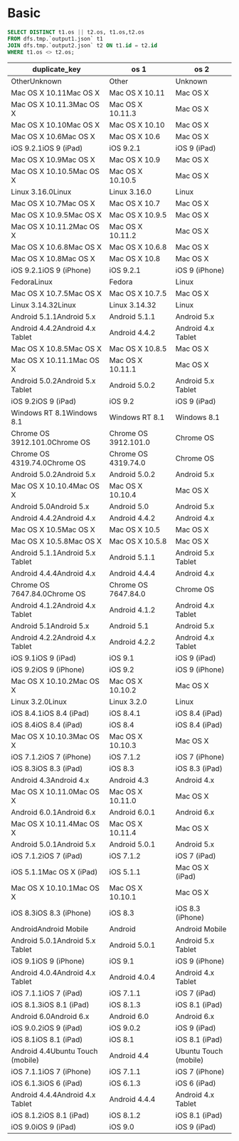 # Basic

```sql
SELECT DISTINCT t1.os || t2.os, t1.os,t2.os
FROM dfs.tmp.`output1.json` t1
JOIN dfs.tmp.`output2.json` t2 ON t1.id = t2.id
WHERE t1.os <> t2.os;
```

| duplicate_key | os 1 | os 2 |
| ------------- | ---- | ---- |
| OtherUnknown                      | Other                 | Unknown                |
| Mac OS X 10.11Mac OS X            | Mac OS X 10.11        | Mac OS X               |
| Mac OS X 10.11.3Mac OS X          | Mac OS X 10.11.3      | Mac OS X               |
| Mac OS X 10.10Mac OS X            | Mac OS X 10.10        | Mac OS X               |
| Mac OS X 10.6Mac OS X             | Mac OS X 10.6         | Mac OS X               |
| iOS 9.2.1iOS 9 (iPad)             | iOS 9.2.1             | iOS 9 (iPad)           |
| Mac OS X 10.9Mac OS X             | Mac OS X 10.9         | Mac OS X               |
| Mac OS X 10.10.5Mac OS X          | Mac OS X 10.10.5      | Mac OS X               |
| Linux 3.16.0Linux                 | Linux 3.16.0          | Linux                  |
| Mac OS X 10.7Mac OS X             | Mac OS X 10.7         | Mac OS X               |
| Mac OS X 10.9.5Mac OS X           | Mac OS X 10.9.5       | Mac OS X               |
| Mac OS X 10.11.2Mac OS X          | Mac OS X 10.11.2      | Mac OS X               |
| Mac OS X 10.6.8Mac OS X           | Mac OS X 10.6.8       | Mac OS X               |
| Mac OS X 10.8Mac OS X             | Mac OS X 10.8         | Mac OS X               |
| iOS 9.2.1iOS 9 (iPhone)           | iOS 9.2.1             | iOS 9 (iPhone)         |
| FedoraLinux                       | Fedora                | Linux                  |
| Mac OS X 10.7.5Mac OS X           | Mac OS X 10.7.5       | Mac OS X               |
| Linux 3.14.32Linux                | Linux 3.14.32         | Linux                  |
| Android 5.1.1Android 5.x          | Android 5.1.1         | Android 5.x            |
| Android 4.4.2Android 4.x Tablet   | Android 4.4.2         | Android 4.x Tablet     |
| Mac OS X 10.8.5Mac OS X           | Mac OS X 10.8.5       | Mac OS X               |
| Mac OS X 10.11.1Mac OS X          | Mac OS X 10.11.1      | Mac OS X               |
| Android 5.0.2Android 5.x Tablet   | Android 5.0.2         | Android 5.x Tablet     |
| iOS 9.2iOS 9 (iPad)               | iOS 9.2               | iOS 9 (iPad)           |
| Windows RT 8.1Windows 8.1         | Windows RT 8.1        | Windows 8.1            |
| Chrome OS 3912.101.0Chrome OS     | Chrome OS 3912.101.0  | Chrome OS              |
| Chrome OS 4319.74.0Chrome OS      | Chrome OS 4319.74.0   | Chrome OS              |
| Android 5.0.2Android 5.x          | Android 5.0.2         | Android 5.x            |
| Mac OS X 10.10.4Mac OS X          | Mac OS X 10.10.4      | Mac OS X               |
| Android 5.0Android 5.x            | Android 5.0           | Android 5.x            |
| Android 4.4.2Android 4.x          | Android 4.4.2         | Android 4.x            |
| Mac OS X 10.5Mac OS X             | Mac OS X 10.5         | Mac OS X               |
| Mac OS X 10.5.8Mac OS X           | Mac OS X 10.5.8       | Mac OS X               |
| Android 5.1.1Android 5.x Tablet   | Android 5.1.1         | Android 5.x Tablet     |
| Android 4.4.4Android 4.x          | Android 4.4.4         | Android 4.x            |
| Chrome OS 7647.84.0Chrome OS      | Chrome OS 7647.84.0   | Chrome OS              |
| Android 4.1.2Android 4.x Tablet   | Android 4.1.2         | Android 4.x Tablet     |
| Android 5.1Android 5.x            | Android 5.1           | Android 5.x            |
| Android 4.2.2Android 4.x Tablet   | Android 4.2.2         | Android 4.x Tablet     |
| iOS 9.1iOS 9 (iPad)               | iOS 9.1               | iOS 9 (iPad)           |
| iOS 9.2iOS 9 (iPhone)             | iOS 9.2               | iOS 9 (iPhone)         |
| Mac OS X 10.10.2Mac OS X          | Mac OS X 10.10.2      | Mac OS X               |
| Linux 3.2.0Linux                  | Linux 3.2.0           | Linux                  |
| iOS 8.4.1iOS 8.4 (iPad)           | iOS 8.4.1             | iOS 8.4 (iPad)         |
| iOS 8.4iOS 8.4 (iPad)             | iOS 8.4               | iOS 8.4 (iPad)         |
| Mac OS X 10.10.3Mac OS X          | Mac OS X 10.10.3      | Mac OS X               |
| iOS 7.1.2iOS 7 (iPhone)           | iOS 7.1.2             | iOS 7 (iPhone)         |
| iOS 8.3iOS 8.3 (iPad)             | iOS 8.3               | iOS 8.3 (iPad)         |
| Android 4.3Android 4.x            | Android 4.3           | Android 4.x            |
| Mac OS X 10.11.0Mac OS X          | Mac OS X 10.11.0      | Mac OS X               |
| Android 6.0.1Android 6.x          | Android 6.0.1         | Android 6.x            |
| Mac OS X 10.11.4Mac OS X          | Mac OS X 10.11.4      | Mac OS X               |
| Android 5.0.1Android 5.x          | Android 5.0.1         | Android 5.x            |
| iOS 7.1.2iOS 7 (iPad)             | iOS 7.1.2             | iOS 7 (iPad)           |
| iOS 5.1.1Mac OS X (iPad)          | iOS 5.1.1             | Mac OS X (iPad)        |
| Mac OS X 10.10.1Mac OS X          | Mac OS X 10.10.1      | Mac OS X               |
| iOS 8.3iOS 8.3 (iPhone)           | iOS 8.3               | iOS 8.3 (iPhone)       |
| AndroidAndroid Mobile             | Android               | Android Mobile         |
| Android 5.0.1Android 5.x Tablet   | Android 5.0.1         | Android 5.x Tablet     |
| iOS 9.1iOS 9 (iPhone)             | iOS 9.1               | iOS 9 (iPhone)         |
| Android 4.0.4Android 4.x Tablet   | Android 4.0.4         | Android 4.x Tablet     |
| iOS 7.1.1iOS 7 (iPad)             | iOS 7.1.1             | iOS 7 (iPad)           |
| iOS 8.1.3iOS 8.1 (iPad)           | iOS 8.1.3             | iOS 8.1 (iPad)         |
| Android 6.0Android 6.x            | Android 6.0           | Android 6.x            |
| iOS 9.0.2iOS 9 (iPad)             | iOS 9.0.2             | iOS 9 (iPad)           |
| iOS 8.1iOS 8.1 (iPad)             | iOS 8.1               | iOS 8.1 (iPad)         |
| Android 4.4Ubuntu Touch (mobile)  | Android 4.4           | Ubuntu Touch (mobile)  |
| iOS 7.1.1iOS 7 (iPhone)           | iOS 7.1.1             | iOS 7 (iPhone)         |
| iOS 6.1.3iOS 6 (iPad)             | iOS 6.1.3             | iOS 6 (iPad)           |
| Android 4.4.4Android 4.x Tablet   | Android 4.4.4         | Android 4.x Tablet     |
| iOS 8.1.2iOS 8.1 (iPad)           | iOS 8.1.2             | iOS 8.1 (iPad)         |
| iOS 9.0iOS 9 (iPad)               | iOS 9.0               | iOS 9 (iPad)           |

